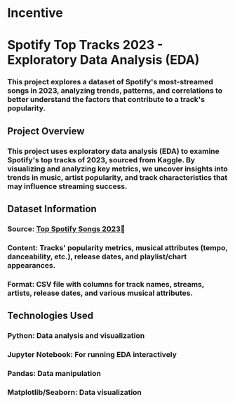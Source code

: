 # Incentive
# Spotify Top Tracks 2023 - Exploratory Data Analysis (EDA)
### This project explores a dataset of Spotify's most-streamed songs in 2023, analyzing trends, patterns, and correlations to better understand the factors that contribute to a track's popularity.

## Project Overview
### This project uses exploratory data analysis (EDA) to examine Spotify's top tracks of 2023, sourced from Kaggle. By visualizing and analyzing key metrics, we uncover insights into trends in music, artist popularity, and track characteristics that may influence streaming success.

## Dataset Information
### Source: [Top Spotify Songs 2023](https://www.kaggle.com/datasets/nelgiriyewithana/top-spotify-songs-2023)🎵
### Content: Tracks' popularity metrics, musical attributes (tempo, danceability, etc.), release dates, and playlist/chart appearances.
### Format: CSV file with columns for track names, streams, artists, release dates, and various musical attributes.

## Technologies Used
### Python: Data analysis and visualization
### Jupyter Notebook: For running EDA interactively
### Pandas: Data manipulation
### Matplotlib/Seaborn: Data visualization
